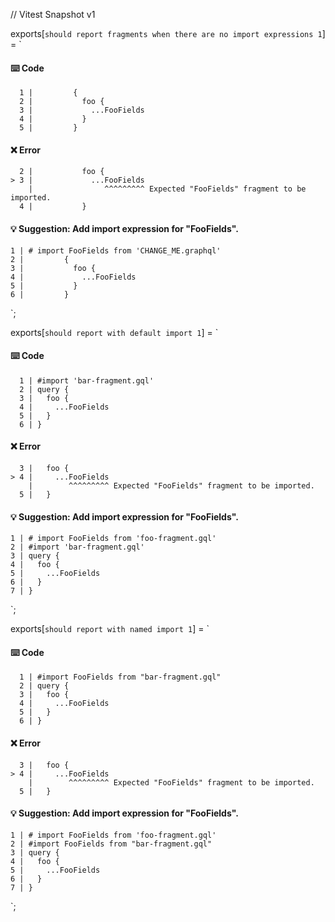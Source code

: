 // Vitest Snapshot v1

exports[`should report fragments when there are no import expressions 1`] = `
#### ⌨️ Code

      1 |         {
      2 |           foo {
      3 |             ...FooFields
      4 |           }
      5 |         }

#### ❌ Error

      2 |           foo {
    > 3 |             ...FooFields
        |                ^^^^^^^^^ Expected "FooFields" fragment to be imported.
      4 |           }

#### 💡 Suggestion: Add import expression for "FooFields".

    1 | # import FooFields from 'CHANGE_ME.graphql'
    2 |         {
    3 |           foo {
    4 |             ...FooFields
    5 |           }
    6 |         }
`;

exports[`should report with default import 1`] = `
#### ⌨️ Code

      1 | #import 'bar-fragment.gql'
      2 | query {
      3 |   foo {
      4 |     ...FooFields
      5 |   }
      6 | }

#### ❌ Error

      3 |   foo {
    > 4 |     ...FooFields
        |        ^^^^^^^^^ Expected "FooFields" fragment to be imported.
      5 |   }

#### 💡 Suggestion: Add import expression for "FooFields".

    1 | # import FooFields from 'foo-fragment.gql'
    2 | #import 'bar-fragment.gql'
    3 | query {
    4 |   foo {
    5 |     ...FooFields
    6 |   }
    7 | }
`;

exports[`should report with named import 1`] = `
#### ⌨️ Code

      1 | #import FooFields from "bar-fragment.gql"
      2 | query {
      3 |   foo {
      4 |     ...FooFields
      5 |   }
      6 | }

#### ❌ Error

      3 |   foo {
    > 4 |     ...FooFields
        |        ^^^^^^^^^ Expected "FooFields" fragment to be imported.
      5 |   }

#### 💡 Suggestion: Add import expression for "FooFields".

    1 | # import FooFields from 'foo-fragment.gql'
    2 | #import FooFields from "bar-fragment.gql"
    3 | query {
    4 |   foo {
    5 |     ...FooFields
    6 |   }
    7 | }
`;
